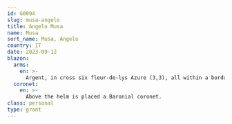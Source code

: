 ```yaml
---
id: G0094
slug: musa-angelo
title: Angelo Musa
name: Musa
sort_name: Musa, Angelo
country: IT
date: 2023-09-12
blazon:
  arms:
    en: >-
      Argent, in cross six fleur-de-lys Azure (3,3), all within a bordure Gules charged with seven eagles displayed Or (3,2,2).
  coronet:
    en: >-
      Above the helm is placed a Baronial coronet.
class: personal
type: grant
---
```

